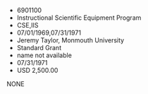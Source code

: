 * 6901100
* Instructional Scientific Equipment Program
* CSE,IIS
* 07/01/1969,07/31/1971
* Jeremy Taylor, Monmouth University
* Standard Grant
*   name not available
* 07/31/1971
* USD 2,500.00

NONE